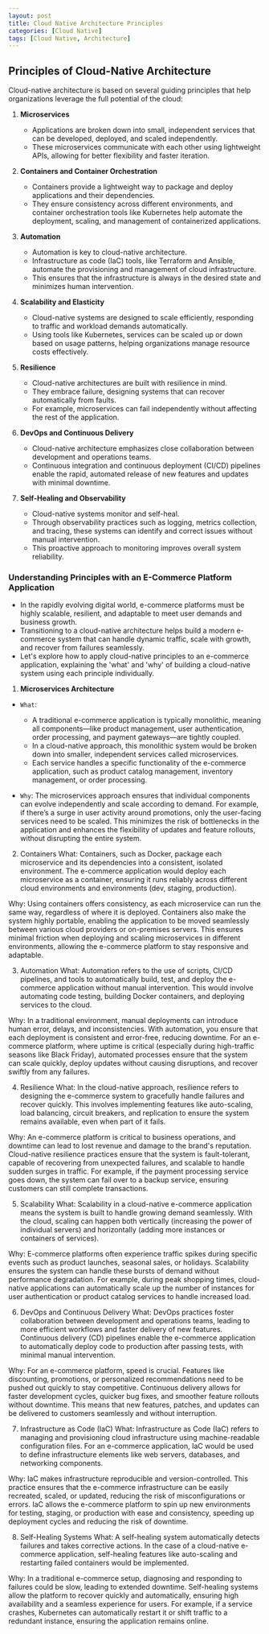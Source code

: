 ```yaml
---
layout: post
title: Cloud Native Architecture Principles
categories: [Cloud Native]
tags: [Cloud Native, Architecture]
---
```


## Principles of Cloud-Native Architecture

Cloud-native architecture is based on several guiding principles that help organizations leverage the full potential of the cloud:

1. **Microservices**

    - Applications are broken down into small, independent services that can be developed, deployed, and scaled independently. 
    - These microservices communicate with each other using lightweight APIs, allowing for better flexibility and faster iteration.

2. **Containers and Container Orchestration**

    - Containers provide a lightweight way to package and deploy applications and their dependencies.
    - They ensure consistency across different environments, and container orchestration tools like Kubernetes help automate the deployment, scaling, and management of containerized applications.

3. **Automation**

    - Automation is key to cloud-native architecture.
    - Infrastructure as code (IaC) tools, like Terraform and Ansible, automate the provisioning and management of cloud infrastructure.
    - This ensures that the infrastructure is always in the desired state and minimizes human intervention.

4. **Scalability and Elasticity**

    - Cloud-native systems are designed to scale efficiently, responding to traffic and workload demands automatically.
    - Using tools like Kubernetes, services can be scaled up or down based on usage patterns, helping organizations manage resource costs effectively.

5. **Resilience**

    - Cloud-native architectures are built with resilience in mind.
    - They embrace failure, designing systems that can recover automatically from faults.
    - For example, microservices can fail independently without affecting the rest of the application.

6. **DevOps and Continuous Delivery**

    - Cloud-native architecture emphasizes close collaboration between development and operations teams.
    - Continuous integration and continuous deployment (CI/CD) pipelines enable the rapid, automated release of new features and updates with minimal downtime.

7. **Self-Healing and Observability**

    - Cloud-native systems monitor and self-heal.
    - Through observability practices such as logging, metrics collection, and tracing, these systems can identify and correct issues without manual intervention.
    - This proactive approach to monitoring improves overall system reliability.

### Understanding Principles with an E-Commerce Platform Application

- In the rapidly evolving digital world, e-commerce platforms must be highly scalable, resilient, and adaptable to meet user demands and business growth. 
- Transitioning to a cloud-native architecture helps build a modern e-commerce system that can handle dynamic traffic, scale with growth, and recover from failures seamlessly.
- Let's explore how to apply cloud-native principles to an e-commerce application, explaining the 'what' and 'why' of building a cloud-native system using each principle individually.

1. **Microservices Architecture**

- `What`:
  - A traditional e-commerce application is typically monolithic, meaning all components—like product management, user authentication, order processing, and payment gateways—are tightly coupled.
  - In a cloud-native approach, this monolithic system would be broken down into smaller, independent services called microservices.
  - Each service handles a specific functionality of the e-commerce application, such as product catalog management, inventory management, or order processing.

- `Why`:
The microservices approach ensures that individual components can evolve independently and scale according to demand. For example, if there’s a surge in user activity around promotions, only the user-facing services need to be scaled. This minimizes the risk of bottlenecks in the application and enhances the flexibility of updates and feature rollouts, without disrupting the entire system.

2. Containers
What:
Containers, such as Docker, package each microservice and its dependencies into a consistent, isolated environment. The e-commerce application would deploy each microservice as a container, ensuring it runs reliably across different cloud environments and environments (dev, staging, production).

Why:
Using containers offers consistency, as each microservice can run the same way, regardless of where it is deployed. Containers also make the system highly portable, enabling the application to be moved seamlessly between various cloud providers or on-premises servers. This ensures minimal friction when deploying and scaling microservices in different environments, allowing the e-commerce platform to stay responsive and adaptable.

3. Automation
What:
Automation refers to the use of scripts, CI/CD pipelines, and tools to automatically build, test, and deploy the e-commerce application without manual intervention. This would involve automating code testing, building Docker containers, and deploying services to the cloud.

Why:
In a traditional environment, manual deployments can introduce human error, delays, and inconsistencies. With automation, you ensure that each deployment is consistent and error-free, reducing downtime. For an e-commerce platform, where uptime is critical (especially during high-traffic seasons like Black Friday), automated processes ensure that the system can scale quickly, deploy updates without causing disruptions, and recover swiftly from any failures.

4. Resilience
What:
In the cloud-native approach, resilience refers to designing the e-commerce system to gracefully handle failures and recover quickly. This involves implementing features like auto-scaling, load balancing, circuit breakers, and replication to ensure the system remains available, even when part of it fails.

Why:
An e-commerce platform is critical to business operations, and downtime can lead to lost revenue and damage to the brand's reputation. Cloud-native resilience practices ensure that the system is fault-tolerant, capable of recovering from unexpected failures, and scalable to handle sudden surges in traffic. For example, if the payment processing service goes down, the system can fail over to a backup service, ensuring customers can still complete transactions.

5. Scalability
What:
Scalability in a cloud-native e-commerce application means the system is built to handle growing demand seamlessly. With the cloud, scaling can happen both vertically (increasing the power of individual servers) and horizontally (adding more instances or containers of services).

Why:
E-commerce platforms often experience traffic spikes during specific events such as product launches, seasonal sales, or holidays. Scalability ensures the system can handle these bursts of demand without performance degradation. For example, during peak shopping times, cloud-native applications can automatically scale up the number of instances for user authentication or product catalog services to handle increased load.

6. DevOps and Continuous Delivery
What:
DevOps practices foster collaboration between development and operations teams, leading to more efficient workflows and faster delivery of new features. Continuous delivery (CD) pipelines enable the e-commerce application to automatically deploy code to production after passing tests, with minimal manual intervention.

Why:
For an e-commerce platform, speed is crucial. Features like discounting, promotions, or personalized recommendations need to be pushed out quickly to stay competitive. Continuous delivery allows for faster development cycles, quicker bug fixes, and smoother feature rollouts without downtime. This means that new features, patches, and updates can be delivered to customers seamlessly and without interruption.

7. Infrastructure as Code (IaC)
What:
Infrastructure as Code (IaC) refers to managing and provisioning cloud infrastructure using machine-readable configuration files. For an e-commerce application, IaC would be used to define infrastructure elements like web servers, databases, and networking components.

Why:
IaC makes infrastructure reproducible and version-controlled. This practice ensures that the e-commerce infrastructure can be easily recreated, scaled, or updated, reducing the risk of misconfigurations or errors. IaC allows the e-commerce platform to spin up new environments for testing, staging, or production with ease and consistency, speeding up deployment cycles and reducing the risk of downtime.

8. Self-Healing Systems
What:
A self-healing system automatically detects failures and takes corrective actions. In the case of a cloud-native e-commerce application, self-healing features like auto-scaling and restarting failed containers would be implemented.

Why:
In a traditional e-commerce setup, diagnosing and responding to failures could be slow, leading to extended downtime. Self-healing systems allow the platform to recover quickly and automatically, ensuring high availability and a seamless experience for users. For example, if a service crashes, Kubernetes can automatically restart it or shift traffic to a redundant instance, ensuring the application remains online.

